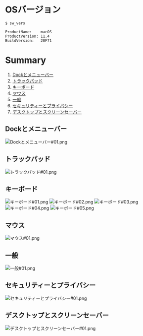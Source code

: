 # OSバージョン

```
$ sw_vers

ProductName:    macOS
ProductVersion: 11.4
BuildVersion:   20F71
```

# Summary

1. [Dockとメニューバー](#dockとメニューバー)
1. [トラックパッド](#トラックパッド)
1. [キーボード](#キーボード)
1. [マウス](#マウス)
1. [一般](#一般)
1. [セキュリティーとプライバシー](#セキュリティーとプライバシー)
1. [デスクトップとスクリーンセーバー](#デスクトップとスクリーンセーバー)

## Dockとメニューバー

![Dockとメニューバー#01.png](https://github.com/HirofumiTakata/Mac-/blob/ed089ab5101568040fc9290c546eb369e689a70d/screen_shot/Dock%E3%81%A8%E3%83%A1%E3%83%8B%E3%83%A5%E3%83%BC%E3%83%90%E3%83%BC%2301.png)

## トラックパッド

![トラックパッド#01.png](https://github.com/HirofumiTakata/Mac-/blob/c95f39eb6fe6ec57b64b1de01e820e911bdc7b72/screen_shot/%E3%83%88%E3%83%A9%E3%83%83%E3%82%AF%E3%83%91%E3%83%83%E3%83%89%2301.png)

## キーボード

![キーボード#01.png](https://github.com/HirofumiTakata/Mac-/blob/c16e0c0d43913058195ec3fa3da658343ce24afc/screen_shot/%E3%82%AD%E3%83%BC%E3%83%9C%E3%83%BC%E3%83%89%2301.png)
![キーボード#02.png](https://github.com/HirofumiTakata/Mac-/blob/c16e0c0d43913058195ec3fa3da658343ce24afc/screen_shot/%E3%82%AD%E3%83%BC%E3%83%9C%E3%83%BC%E3%83%89%2302.png)
![キーボード#03.png](https://github.com/HirofumiTakata/Mac-/blob/c16e0c0d43913058195ec3fa3da658343ce24afc/screen_shot/%E3%82%AD%E3%83%BC%E3%83%9C%E3%83%BC%E3%83%89%2303.png)
![キーボード#04.png](https://github.com/HirofumiTakata/Mac-/blob/c16e0c0d43913058195ec3fa3da658343ce24afc/screen_shot/%E3%82%AD%E3%83%BC%E3%83%9C%E3%83%BC%E3%83%89%2304.png)
![キーボード#05.png](https://github.com/HirofumiTakata/Mac-/blob/c16e0c0d43913058195ec3fa3da658343ce24afc/screen_shot/%E3%82%AD%E3%83%BC%E3%83%9C%E3%83%BC%E3%83%89%2305.png)

## マウス

![マウス#01.png](https://github.com/HirofumiTakata/Mac-/blob/526e68f913ff81dbe022d451b3796db18f2e01a5/screen_shot/%E3%83%9E%E3%82%A6%E3%82%B9%2301.png)

## 一般

![一般#01.png](https://github.com/HirofumiTakata/Mac-/blob/526e68f913ff81dbe022d451b3796db18f2e01a5/screen_shot/%E4%B8%80%E8%88%AC%2301.png)

## セキュリティーとプライバシー

![セキュリティーとプライバシー#01.png](https://github.com/HirofumiTakata/Mac-/blob/526e68f913ff81dbe022d451b3796db18f2e01a5/screen_shot/%E3%82%BB%E3%82%AD%E3%83%A5%E3%83%AA%E3%83%86%E3%82%A3%E3%83%BC%E3%81%A8%E3%83%97%E3%83%A9%E3%82%A4%E3%83%90%E3%82%B7%E3%83%BC%2301.png)

## デスクトップとスクリーンセーバー

![デスクトップとスクリーンセーバー#01.png](https://github.com/HirofumiTakata/Mac-/blob/526e68f913ff81dbe022d451b3796db18f2e01a5/screen_shot/%E3%83%87%E3%82%B9%E3%82%AF%E3%83%88%E3%83%83%E3%83%97%E3%81%A8%E3%82%B9%E3%82%AF%E3%83%AA%E3%83%BC%E3%83%B3%E3%82%BB%E3%83%BC%E3%83%90%E3%83%BC%2301.png)
